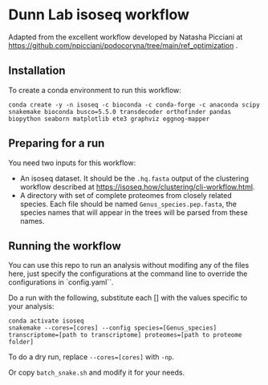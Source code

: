 # Dunn Lab isoseq workflow

Adapted from the excellent workflow developed by Natasha Picciani at https://github.com/npicciani/podocoryna/tree/main/ref_optimization .

## Installation

To create a conda environment to run this workflow:

    conda create -y -n isoseq -c bioconda -c conda-forge -c anaconda scipy snakemake bioconda busco=5.5.0 transdecoder orthofinder pandas biopython seaborn matplotlib ete3 graphviz eggnog-mapper

## Preparing for a run

You need two inputs for this workflow:

- An isoseq dataset. It should be the `.hq.fasta` output of the clustering workflow described at https://isoseq.how/clustering/cli-workflow.html.
- A directory with set of complete proteomes from closely related species. Each file should be named `Genus_species.pep.fasta`, the species names that will appear in the trees will be parsed from these names.

## Running the workflow

You can use this repo to run an analysis without modifing any of the files here, just specify the configurations at the command line
to override the configurations in `config.yaml``.

Do a run with the following, substitute each [] with the values specific to your analysis:

    conda activate isoseq
    snakemake --cores=[cores] --config species=[Genus_species] transcriptome=[path to transcriptome] proteomes=[path to proteome folder]

To do a dry run, replace `--cores=[cores]` with `-np`.

Or copy `batch_snake.sh` and modify it for your needs.